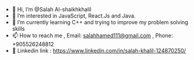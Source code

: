 - 👋 Hi, I’m @Salah Al-shaikhkhalil
- 👀 I’m interested in JavaScript, React.Js and Java.
- 🌱 I’m currently learning C++ and trying to improve my problem solving skills
- 📫 How to reach me , Email: salahhamed111@gmail.com , Phone: +905526248812
- 🔗 Linkedin link : https://www.linkedin.com/in/salah-khalil-124870250/
